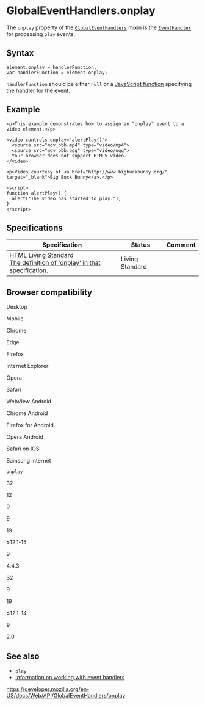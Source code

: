 GlobalEventHandlers.onplay
==========================

The `onplay` property of the [`GlobalEventHandlers`](../globaleventhandlers) mixin is the [`EventHandler`](https://developer.mozilla.org/en-US/docs/Web/Events/Event_handlers) for processing `play` events.

Syntax
------

    element.onplay = handlerFunction;
    var handlerFunction = element.onplay;

`handlerFunction` should be either `null` or a [JavaScript function](https://developer.mozilla.org/en-US/docs/Web/JavaScript/Reference/Functions) specifying the handler for the event.

Example
-------

    <p>This example demonstrates how to assign an "onplay" event to a video element.</p>

    <video controls onplay="alertPlay()">
      <source src="mov_bbb.mp4" type="video/mp4">
      <source src="mov_bbb.ogg" type="video/ogg">
      Your browser does not support HTML5 video.
    </video>

    <p>Video courtesy of <a href="http://www.bigbuckbunny.org/" target="_blank">Big Buck Bunny</a>.</p>

    <script>
    function alertPlay() {
      alert("The video has started to play.");
    }
    </script>

Specifications
--------------

<table><thead><tr class="header"><th>Specification</th><th>Status</th><th>Comment</th></tr></thead><tbody><tr class="odd"><td><a href="https://html.spec.whatwg.org/multipage/webappapis.html#handler-onplay">HTML Living Standard<br />
<span class="small">The definition of 'onplay' in that specification.</span></a></td><td><span class="spec-living">Living Standard</span></td><td></td></tr></tbody></table>

Browser compatibility
---------------------

Desktop

Mobile

Chrome

Edge

Firefox

Internet Explorer

Opera

Safari

WebView Android

Chrome Android

Firefox for Android

Opera Android

Safari on IOS

Samsung Internet

`onplay`

32

12

9

9

19

≤12.1-15

9

4.4.3

32

9

19

≤12.1-14

9

2.0

See also
--------

-   `play`
-   [Information on working with event handlers](https://developer.mozilla.org/en-US/docs/Web/Events/Event_handlers)

<a href="https://developer.mozilla.org/en-US/docs/Web/API/GlobalEventHandlers/onplay" class="_attribution-link">https://developer.mozilla.org/en-US/docs/Web/API/GlobalEventHandlers/onplay</a>
